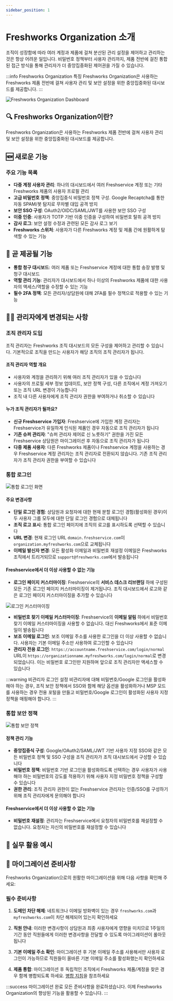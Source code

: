 ```yaml
---
sidebar_position: 1
---
```


# Freshworks Organization 소개

조직이 성장함에 따라 여러 계정과 제품에 걸쳐 분산된 관리 설정을 제어하고 관리하는 것은 항상 어려운 일입니다. 비밀번호 정책부터 사용자 관리까지, 제품 전반에 걸친 통합된 접근 방식을 통해 관리자가 더 중앙집중화된 제어권을 가질 수 있습니다.

:::info Freshworks Organization 특징
Freshworks Organization은 사용하는 Freshworks 제품 전반에 걸쳐 사용자 관리 및 보안 설정을 위한 중앙집중화된 대시보드를 제공합니다.
:::

![Freshworks Organization Dashboard](https://s3.amazonaws.com/cdn.freshdesk.com/data/helpdesk/attachments/production/50001731539/original/x6bIUzA_QpSt8tURgSDrfvHcespBYUD8jw.jpg?1600148749)

## 🔍 Freshworks Organization이란?

Freshworks Organization은 사용하는 Freshworks 제품 전반에 걸쳐 사용자 관리 및 보안 설정을 위한 중앙집중화된 대시보드를 제공합니다.

## 🆕 새로운 기능

### 주요 기능 목록

- **다중 계정 사용자 관리**: 하나의 대시보드에서 여러 Freshservice 계정 또는 기타 Freshworks 제품의 사용자 프로필 관리
- **고급 비밀번호 정책**: 중앙집중식 비밀번호 정책 구성. Google Recaptcha를 통한 자동 SPAM/봇 탐지로 무차별 대입 공격 방지
- **보안 SSO 구성**: OAuth2/OIDC/SAML/JWT를 사용한 보안 SSO 구성 
- **이중 인증**: 사용자가 TOTP 기반 이중 인증을 구성하여 비밀번호 탈취 공격 방지
- **감사 로그**: 보안 설정 수정과 관련된 모든 감사 로그 보기
- **Freshworks 스위처**: 사용자가 다른 Freshworks 계정 및 제품 간에 원활하게 탐색할 수 있는 기능

## 🔮 곧 제공될 기능

- **통합 청구 대시보드**: 여러 제품 또는 Freshservice 계정에 대한 통합 송장 발행 및 청구 대시보드
- **역할 관리 기능**: 관리자가 대시보드에서 하나 이상의 Freshworks 제품에 대한 사용자의 액세스/역할을 수정할 수 있는 기능
- **필수 2FA 정책**: 모든 관리자/상담원에 대해 2FA를 필수 정책으로 적용할 수 있는 기능

## 👨‍💼 관리자에게 변경되는 사항

### 조직 관리자 도입

조직 관리자는 Freshworks 조직 대시보드의 모든 구성을 제어하고 관리할 수 있습니다. 기본적으로 조직을 만드는 사용자가 해당 조직의 조직 관리자가 됩니다.

#### 조직 관리자 역할 개요

- 사용자와 계정을 관리하기 위해 여러 조직 관리자가 있을 수 있습니다
- 사용자의 프로필 세부 정보 업데이트, 보안 정책 구성, 다른 조직에서 계정 가져오기 또는 조직 URL 변경이 가능합니다
- 조직 내 다른 사용자에게 조직 관리자 권한을 부여하거나 취소할 수 있습니다

#### 누가 조직 관리자가 될까요?

- **신규 Freshservice 가입자**: Freshservice에 가입한 계정 관리자는 Freshservice가 유일하게 인식된 제품인 경우 자동으로 조직 관리자가 됩니다
- **기존 슈퍼 관리자**: "슈퍼 관리자 제어로 신 노릇하기" 권한을 가진 모든 Freshservice 상담원은 마이그레이션 후 자동으로 조직 관리자가 됩니다
- **다중 제품 사용자**: 다른 Freshworks 제품이나 Freshservice 계정을 사용하는 경우 Freshservice 계정 관리자는 조직 관리자로 전환되지 않습니다. 기존 조직 관리자가 조직 관리자 권한을 부여할 수 있습니다

### 통합 로그인

![통합 로그인 화면](https://s3.amazonaws.com/cdn.freshdesk.com/data/helpdesk/attachments/production/50001731616/original/5XEVRJL7Ophx8B02E_0i4vSHwxnOjNb6Vw.png?1600149553)

#### 주요 변경사항

- **단일 로그인 경험**: 상담원과 요청자에 대한 현재 분할 로그인 경험(활성화된 경우)이 두 사용자 그룹 모두에 대한 단일 로그인 경험으로 대체됩니다
- **조직 로고 표시**: 통합 로그인 페이지에 조직의 로고를 표시하도록 선택할 수 있습니다
- **URL 변경**: 현재 로그인 URL `domain.freshservice.com`이 `organization.myfreshworks.com`으로 교체됩니다
- **이메일 발신자 변경**: 모든 활성화 이메일과 비밀번호 재설정 이메일은 Freshworks 조직에서 트리거되므로 `support@freshworks.com`에서 발송됩니다

#### Freshservice에서 더 이상 사용할 수 없는 기능

- **로그인 페이지 커스터마이징**: Freshservice의 **서비스 데스크 리브랜딩** 하에 구성된 모든 기존 로그인 페이지 커스터마이징이 제거됩니다. 조직 대시보드에서 로고와 같은 로그인 페이지 커스터마이징을 추가할 수 있습니다

![로그인 커스터마이징](https://s3.amazonaws.com/cdn.freshdesk.com/data/helpdesk/attachments/production/50001731699/original/zogerk7VtKnfd99DZC_XatmtbN8_h540Tw.png?1600150561)

- **비밀번호 찾기 이메일 커스터마이징**: Freshservice의 **이메일 알림** 하에서 비밀번호 찾기 이메일 커스터마이징을 사용할 수 없습니다. 대신 Freshworks에서 표준 이메일이 발송됩니다
- **보조 이메일 로그인**: 보조 이메일 주소를 사용한 로그인을 더 이상 사용할 수 없습니다. 사용자는 기본 이메일 주소만 사용하여 로그인할 수 있습니다
- **관리자 전용 로그인**: `https://accountname.freshservice.com/login/normal` URL이 `https://organizationname.myfreshworks.com/login/normal`로 변경되었습니다. 이는 비밀번호 로그인만 지원하며 앞으로 조직 관리자만 액세스할 수 있습니다

:::warning 비관리자 로그인 설정
비관리자에 대해 비밀번호/Google 로그인을 활성화해야 하는 경우, 조직 보안 정책에서 SSO와 함께 해당 옵션을 활성화하거나 MSP 모드를 사용하는 경우 전용 포털을 만들고 비밀번호/Google 로그인이 활성화된 사용자 지정 정책을 매핑해야 합니다.
:::

### 통합 보안 정책

![통합 보안 정책](https://s3.amazonaws.com/cdn.freshdesk.com/data/helpdesk/attachments/production/50001731717/original/_0D4-VSw_bWqnlWXTORcX5OjLq2CPkQMuQ.png?1600150699)

#### 정책 관리 기능

- **중앙집중식 구성**: Google/OAuth2/SAML/JWT 기반 사용자 지정 SSO와 같은 모든 비밀번호 정책 및 SSO 구성을 조직 관리자가 조직 대시보드에서 구성할 수 있습니다
- **비밀번호 정책**: 비밀번호 기반 로그인을 활성화하도록 선택하는 경우 사용자가 사용해야 하는 비밀번호의 강도를 적용하기 위해 사용자 지정 비밀번호 정책을 구성할 수 있습니다
- **권한 관리**: 조직 관리자 권한이 없는 Freshservice 관리자는 인증/SSO를 구성하기 위해 조직 관리자에게 문의해야 합니다

#### Freshservice에서 더 이상 사용할 수 없는 기능

- **비밀번호 재설정**: 관리자는 Freshservice에서 요청자의 비밀번호를 재설정할 수 없습니다. 요청자는 자신의 비밀번호를 재설정할 수 있습니다

## 🏢 실무 활용 예시

## 🔧 마이그레이션 준비사항

Freshworks Organization으로의 원활한 마이그레이션을 위해 다음 사항을 확인해 주세요:

### 필수 준비사항

1. **도메인 차단 해제**: 네트워크나 이메일 방화벽이 있는 경우 `freshworks.com`과 `myfreshworks.com`이 차단 해제되어 있는지 확인하세요

2. **직원 안내**: 이러한 변경사항이 상담원과 최종 사용자에게 영향을 미치므로 1주일의 기간 동안 직원들에게 이러한 변경사항을 전달할 수 있도록 마이그레이션이 롤아웃됩니다

3. **기본 이메일 주소 확인**: 마이그레이션 후 기본 이메일 주소를 사용해서만 사용자 로그인이 가능하므로 직원들이 올바른 기본 이메일 주소를 활성화했는지 확인하세요

4. **제품 통합**: 마이그레이션 후 독립적인 조직에서 Freshworks 제품/계정을 찾은 경우 함께 병합되도록 하세요. [병합 지침](https://support.freshworks.com/support/solutions/articles/50000002805-what-happens-when-i-request-to-import-an-account-from-another-organization-)을 참조하세요

:::success 마이그레이션 완료
모든 준비사항을 완료하셨습니다. 이제 Freshworks Organization의 향상된 기능을 활용할 수 있습니다.
:::